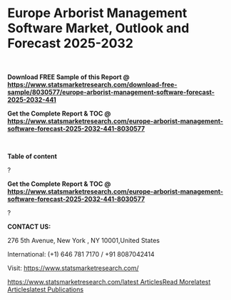 <h1>Europe Arborist Management Software Market, Outlook and Forecast 2025-2032</h1><br/><p><strong>Download FREE Sample of this Report @ <a href="https://www.statsmarketresearch.com/download-free-sample/8030577/europe-arborist-management-software-forecast-2025-2032-441">https://www.statsmarketresearch.com/download-free-sample/8030577/europe-arborist-management-software-forecast-2025-2032-441</a></strong></p>
 
 
 
 <div><b>Get the Complete Report & TOC @ <a href="https://www.statsmarketresearch.com/europe-arborist-management-software-forecast-2025-2032-441-8030577">https://www.statsmarketresearch.com/europe-arborist-management-software-forecast-2025-2032-441-8030577</a></b></div>
 
 
 
 <p><br />
 
 <b>Table of content</b></p>
 
 
 
 <p>? </p>
 
 
 
 <div><b>Get the Complete Report & TOC @ <a href="https://www.statsmarketresearch.com/europe-arborist-management-software-forecast-2025-2032-441-8030577">https://www.statsmarketresearch.com/europe-arborist-management-software-forecast-2025-2032-441-8030577</a></b></div>
 
 
 
 <p>? </p>
 
 
 
 <p><b>CONTACT US:</b><br />
 
 276 5th Avenue, New York , NY 10001,United States<br />
 
 International: (+1) 646 781 7170 / +91 8087042414<br />
 
 Visit: <a href="https://www.statsmarketresearch.com/">https://www.statsmarketresearch.com/</a><br />
 
 <a href="https://gyeongbokgung.com">https://www.statsmarketresearch.com/</a><a href="https://hallyeomaritime.com">latest Articles</a><a href="https://jingwansa.com">Read More</a><a href="https://nguoiviet.jp/">latest Articles</a><a href="https://www.intelmarketresearch.com/">latest Publications</a></p>